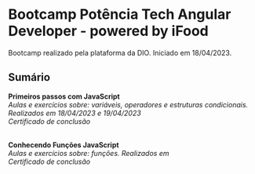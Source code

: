 # **Bootcamp Potência Tech Angular Developer - powered by iFood**
Bootcamp realizado pela plataforma da DIO. 
Iniciado em 18/04/2023.

## **Sumário**
**Primeiros passos com JavaScript**<br>
*Aulas e exercícios sobre: variáveis, operadores e estruturas condicionais. Realizados em 18/04/2023 e 19/04/2023*<br>
*Certificado de conclusão*<br>
<br>

**Conhecendo Funções JavaScript** <br>
*Aulas e exercícios sobre: funções. Realizados em*<br>
*Certificado de conclusão*<br>
<br>
